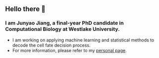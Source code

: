 ## Hello there 👋

### I am Junyao Jiang, a final-year PhD candidate in Computational Biology at Westlake University.

- I am working on applying machine learning and statistical methods to decode the cell fate decision process.
- For more information, please refer to my [personal page](https://jiang-junyao.github.io/).

<!--
**jiang-junyao/jiang-junyao** is a ✨ _special_ ✨ repository because its `README.md` (this file) appears on your GitHub profile.

Here are some ideas to get you started:

- 🔭 I’m currently working on ...
- 🌱 I’m currently learning ...
- 👯 I’m looking to collaborate on ...
- 🤔 I’m looking for help with ...
- 💬 Ask me about ...
- 📫 How to reach me: ...
- 😄 Pronouns: ...
- ⚡ Fun fact: ...
-->
